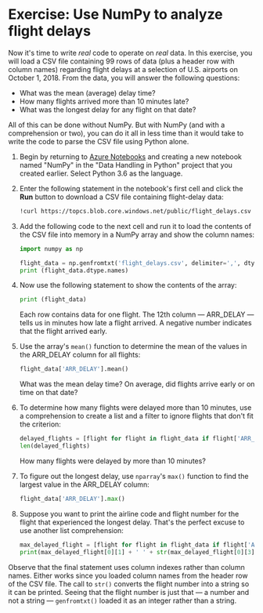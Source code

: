 # Exercise: Use NumPy to analyze flight delays

Now it's time to write *real* code to operate on *real* data. In this exercise, you will load a CSV file containing 99 rows of data (plus a header row with column names) regarding flight delays at a selection of U.S. airports on October 1, 2018. From the data, you will answer the following questions:

- What was the mean (average) delay time? 
- How many flights arrived more than 10 minutes late?
- What was the longest delay for any flight on that date?

All of this can be done without NumPy. But with NumPy (and with a comprehension or two), you can do it all in less time than it would take to write the code to parse the CSV file using Python alone.

1. Begin by returning to [Azure Notebooks](https://notebooks.azure.com) and creating a new notebook named "NumPy" in the "Data Handling in Python" project that you created earlier. Select Python 3.6 as the language.

1. Enter the following statement in the notebook's first cell and click the **Run** button to download a CSV file containing flight-delay data:

	```bash
	!curl https://topcs.blob.core.windows.net/public/flight_delays.csv -o flight_delays.csv
	```

1. Add the following code to the next cell and run it to load the contents of the CSV file into memory in a NumPy array and show the column names:

	```python
	import numpy as np

	flight_data = np.genfromtxt('flight_delays.csv', delimiter=',', dtype=None, names=True, encoding=None)
	print (flight_data.dtype.names)
	```

1. Now use the following statement to show the contents of the array:

	```python
	print (flight_data)
	```

	Each row contains data for one flight. The 12th column — ARR_DELAY — tells us in minutes how late a flight arrived. A negative number indicates that the flight arrived early.

1. Use the array's `mean()` function to determine the mean of the values in the ARR_DELAY column for all flights: 

	```python
	flight_data['ARR_DELAY'].mean()
	```

	What was the mean delay time? On average, did flights arrive early or on time on that date?

1. To determine how many flights were delayed more than 10 minutes, use a comprehension to create a list and a filter to ignore flights that don't fit the criterion:

	```python
	delayed_flights = [flight for flight in flight_data if flight['ARR_DELAY'] > 10]
	len(delayed_flights)
	```

	How many flights were delayed by more than 10 minutes?

1. To figure out the longest delay, use `nparray`'s `max()` function to find the largest value in the ARR_DELAY column:

	```python
	flight_data['ARR_DELAY'].max()
	```

1. Suppose you want to print the airline code and flight number for the flight that experienced the longest delay. That's the perfect excuse to use another list comprehension:

	```python
	max_delayed_flight = [flight for flight in flight_data if flight['ARR_DELAY'] == flight_data['ARR_DELAY'].max()]
	print(max_delayed_flight[0][1] + ' ' + str(max_delayed_flight[0][3]))
	```

Observe that the final statement uses column indexes rather than column names. Either works since you loaded column names from the header row of the CSV file. The call to `str()` converts the flight number into a string so it can be printed. Seeing that the flight number is just that — a number and not a string — `genfromtxt()` loaded it as an integer rather than a string.

